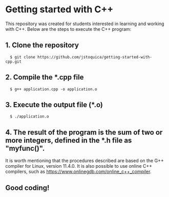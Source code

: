 # Getting started with C++

This repository was created for students interested in learning and working with C++. Below are the steps to execute the C++ program:

## 1. Clone the repository
````
  $ git clone https://github.com/jstoquica/getting-started-with-cpp.git
````
## 2. Compile the *.cpp file
````
  $ g++ application.cpp -o application.o
````
## 3. Execute the output file (*.o)
````
  $ ./application.o
````
## 4. The result of the program is the sum of two or more integers, defined in the *.h file as "myfunc()".

It is worth mentioning that the procedures described are based on the G++ compiler for Linux, version 11.4.0. It is also possible to use online C++ compilers, such as https://www.onlinegdb.com/online_c++_compiler.

## Good coding!

